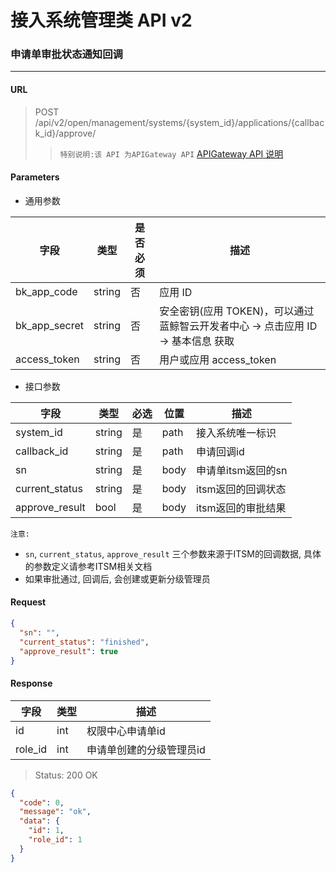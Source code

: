 # 接入系统管理类 API v2
### 申请单审批状态通知回调

-------

#### URL

> POST /api/v2/open/management/systems/{system_id}/applications/{callback_id}/approve/
> > `特别说明:该 API 为APIGateway API` [APIGateway API 说明](../01-Overview/01-BackendAPIvsESBAPI.md)

#### Parameters

* 通用参数

| 字段 |  类型 |是否必须  | 描述  |
|--------|--------|--------|--------|
|bk_app_code|string|否|应用 ID|
|bk_app_secret|string|否|安全密钥(应用 TOKEN)，可以通过 蓝鲸智云开发者中心 -> 点击应用 ID -> 基本信息 获取|
|access_token|string|否|用户或应用 access_token|

* 接口参数

| 字段      |  类型      | 必选   | 位置 |描述      |
|-----------|------------|--------|------------|------------|
| system_id | string | 是 | path | 接入系统唯一标识 |
| callback_id | string | 是 | path | 申请回调id |
| sn  | string| 是 | body |申请单itsm返回的sn |
| current_status | string | 是 | body |itsm返回的回调状态 |
| approve_result | bool | 是 | body | itsm返回的审批结果 |

`注意:`

- `sn`, `current_status`, `approve_result` 三个参数来源于ITSM的回调数据, 具体的参数定义请参考ITSM相关文档
- 如果审批通过, 回调后, 会创建或更新分级管理员

#### Request

```json
{
  "sn": "",
  "current_status": "finished",
  "approve_result": true
}
```

#### Response

| 字段      | 类型      | 描述      |
|-----------|-----------|-----------|
| id   | int     | 权限中心申请单id |
| role_id   | int     | 申请单创建的分级管理员id |

> Status: 200 OK

```json
{
  "code": 0,
  "message": "ok",
  "data": {
    "id": 1,
    "role_id": 1
  }
}
```
